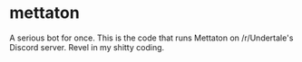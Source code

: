 # mettaton
A serious bot for once. This is the code that runs Mettaton on /r/Undertale's Discord server. Revel in my shitty coding.
